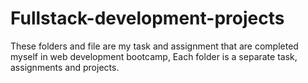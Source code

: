 # Fullstack-development-projects
These folders and file are my task and assignment that are completed myself in web development bootcamp, Each folder is a separate task, assignments and projects.
